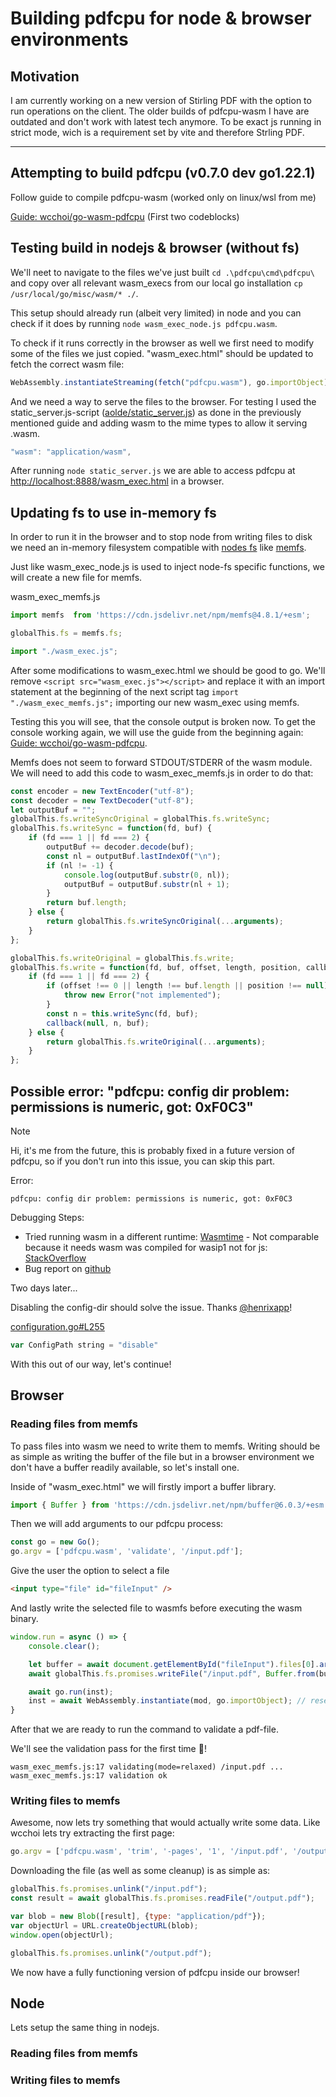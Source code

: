 # Building pdfcpu for node & browser environments

## Motivation

I am currently working on a new version of Stirling PDF with the option to run operations on the client. The older builds of pdfcpu-wasm I have are outdated and don't work with latest tech anymore. To be exact js running in strict mode, wich is a requirement set by vite and therefore Strling PDF.

---

## Attempting to build pdfcpu (v0.7.0 dev go1.22.1)

Follow guide to compile pdfcpu-wasm (worked only on linux/wsl from me)

[Guide: wcchoi/go-wasm-pdfcpu](https://github.com/wcchoi/go-wasm-pdfcpu/blob/master/article.md?plain=1#L19-L35) (First two codeblocks)

## Testing build in nodejs & browser (without fs)

We'll neet to navigate to the files we've just built `cd .\pdfcpu\cmd\pdfcpu\` and copy over all relevant wasm_execs from our local go installation `cp /usr/local/go/misc/wasm/* ./`.

This setup should already run (albeit very limited) in node and you can check if it does by running `node wasm_exec_node.js pdfcpu.wasm`.

To check if it runs correctly in the browser as well we first need to modify some of the files we just copied. "wasm_exec.html" should be updated to fetch the correct wasm file:

```js
WebAssembly.instantiateStreaming(fetch("pdfcpu.wasm"), go.importObject).then((result) => {
```

And we need a way to serve the files to the browser. For testing I used the static_server.js-script ([aolde/static_server.js](https://gist.github.com/aolde/8104861)) as done in the previously mentioned guide and adding wasm to the mime types to allow it serving .wasm.

```js
"wasm": "application/wasm",
```

After running `node static_server.js` we are able to access pdfcpu at [http://localhost:8888/wasm_exec.html](http://localhost:8888/wasm_exec.html) in a browser.

## Updating fs to use in-memory fs

In order to run it in the browser and to stop node from writing files to disk we need an in-memory filesystem compatible with [nodes fs](https://nodejs.org/api/fs.html) like [memfs](https://github.com/streamich/memfs).

Just like wasm_exec_node.js is used to inject node-fs specific functions, we will create a new file for memfs. 

wasm_exec_memfs.js
```js
import memfs  from 'https://cdn.jsdelivr.net/npm/memfs@4.8.1/+esm';

globalThis.fs = memfs.fs;

import "./wasm_exec.js";
```

After some modifications to wasm_exec.html we should be good to go. We'll remove `<script src="wasm_exec.js"></script>` and replace it with an import statement at the beginning of the next script tag `import "./wasm_exec_memfs.js";` importing our new wasm_exec using memfs.

Testing this you will see, that the console output is broken now. To get the console working again, we will use the guide from the beginning again: [Guide: wcchoi/go-wasm-pdfcpu](https://github.com/wcchoi/go-wasm-pdfcpu/blob/master/article.md?plain=1#L359-L392).

Memfs does not seem to forward STDOUT/STDERR of the wasm module. We will need to add this code to wasm_exec_memfs.js in order to do that:

```js
const encoder = new TextEncoder("utf-8");
const decoder = new TextDecoder("utf-8");
let outputBuf = "";
globalThis.fs.writeSyncOriginal = globalThis.fs.writeSync;
globalThis.fs.writeSync = function(fd, buf) {
    if (fd === 1 || fd === 2) {
        outputBuf += decoder.decode(buf);
        const nl = outputBuf.lastIndexOf("\n");
        if (nl != -1) {
            console.log(outputBuf.substr(0, nl));
            outputBuf = outputBuf.substr(nl + 1);
        }
        return buf.length;
    } else {
        return globalThis.fs.writeSyncOriginal(...arguments);
    }
};

globalThis.fs.writeOriginal = globalThis.fs.write;
globalThis.fs.write = function(fd, buf, offset, length, position, callback) {
    if (fd === 1 || fd === 2) {
        if (offset !== 0 || length !== buf.length || position !== null) {
            throw new Error("not implemented");
        }
        const n = this.writeSync(fd, buf);
        callback(null, n, buf);
    } else {
        return globalThis.fs.writeOriginal(...arguments);
    }
};
```

## Possible error: "pdfcpu: config dir problem: permissions is numeric, got: 0xF0C3"

> [!NOTE]  
> Hi, it's me from the future, this is probably fixed in a future version of pdfcpu, so if you don't run into this issue, you can skip this part.

Error: 

```
pdfcpu: config dir problem: permissions is numeric, got: 0xF0C3
```

Debugging Steps:

- Tried running wasm in a different runtime: [Wasmtime](https://wasmtime.dev) - Not comparable because it needs wasm was compiled for wasip1 not for js: [StackOverflow](https://stackoverflow.com/questions/76511991/cant-run-a-wasm-file-in-mac-using-wasmtime)
- Bug report on [github](https://github.com/pdfcpu/pdfcpu/issues/845)

Two days later...

Disabling the config-dir should solve the issue. Thanks <ins>[@henrixapp](https://github.com/henrixapp)</ins>!

[configuration.go#L255](https://github.com/pdfcpu/pdfcpu/blob/6e48669a5b3011851bef11c77eb4f17b9eb75874/pkg/pdfcpu/model/configuration.go#L255)
```js
var ConfigPath string = "disable" 
```

With this out of our way, let's continue!

## Browser

### Reading files from memfs

To pass files into wasm we need to write them to memfs. Writing should be as simple as writing the buffer of the file but in a browser environment we don't have a buffer readily available, so let's install one.

Inside of "wasm_exec.html" we will firstly import a buffer library.
```js
import { Buffer } from 'https://cdn.jsdelivr.net/npm/buffer@6.0.3/+esm'
```
Then we will add arguments to our pdfcpu process:
```js
const go = new Go();
go.argv = ['pdfcpu.wasm', 'validate', '/input.pdf'];
```
Give the user the option to select a file
```html
<input type="file" id="fileInput" />
```
And lastly write the selected file to wasmfs before executing the wasm binary. 
```js
window.run = async () => {
    console.clear();

    let buffer = await document.getElementById("fileInput").files[0].arrayBuffer();
    await globalThis.fs.promises.writeFile("/input.pdf", Buffer.from(buffer));

    await go.run(inst);
    inst = await WebAssembly.instantiate(mod, go.importObject); // reset instance
}
```

After that we are ready to run the command to validate a pdf-file.

We'll see the validation pass for the first time 🎉!

```
wasm_exec_memfs.js:17 validating(mode=relaxed) /input.pdf ...
wasm_exec_memfs.js:17 validation ok
```

### Writing files to memfs

Awesome, now lets try something that would actually write some data. Like wcchoi lets try extracting the first page:

```js
go.argv = ['pdfcpu.wasm', 'trim', '-pages', '1', '/input.pdf', '/output.pdf'];
```

Downloading the file (as well as some cleanup) is as simple as:

```js
globalThis.fs.promises.unlink("/input.pdf");
const result = await globalThis.fs.promises.readFile("/output.pdf");

var blob = new Blob([result], {type: "application/pdf"});
var objectUrl = URL.createObjectURL(blob);
window.open(objectUrl);

globalThis.fs.promises.unlink("/output.pdf");
```

We now have a fully functioning version of pdfcpu inside our browser!

## Node

Lets setup the same thing in nodejs.

### Reading files from memfs

### Writing files to memfs
